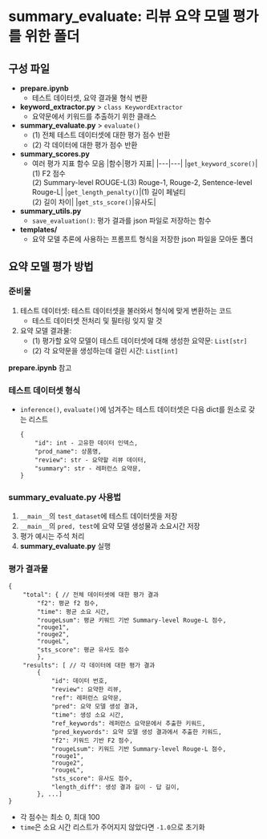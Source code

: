 # summary_evaluate: 리뷰 요약 모델 평가를 위한 폴더

## 구성 파일

- **prepare.ipynb**
  - 테스트 데이터셋, 요약 결과물 형식 변환
- **keyword_extractor.py** > `class KeywordExtractor`
  - 요약문에서 키워드를 추출하기 위한 클래스
- **summary_evaluate.py** > `evaluate()`
  - (1) 전체 테스트 데이터셋에 대한 평가 점수 반환
  - (2) 각 데이터에 대한 평가 점수 반환
- **summary_scores.py**
  - 여러 평가 지표 함수 모음
    |함수|평가 지표|
    |---|---|
    |`get_keyword_score()`|(1) F2 점수<br>(2) Summary-level ROUGE-L(3) Rouge-1, Rouge-2, Sentence-level Rouge-L|
    |`get_length_penalty()`|(1) 길이 페널티<br>(2) 길이 차이|
    |`get_sts_score()`|유사도|
- **summary_utils.py**
  - `save_evaluation()`: 평가 결과를 json 파일로 저장하는 함수
- **templates/**
  - 요약 모델 추론에 사용하는 프롬프트 형식을 저장한 json 파일을 모아둔 폴더

## 요약 모델 평가 방법

### 준비물

1. 테스트 데이터셋: 테스트 데이터셋을 불러와서 형식에 맞게 변환하는 코드
    - 테스트 데이터셋 전처리 및 필터링 잊지 말 것
2. 요약 모델 결과물:
    - (1) 평가할 요약 모델이 테스트 데이터셋에 대해 생성한 요약문: `List[str]`
    - (2) 각 요약문을 생성하는데 걸린 시간: `List[int]`

**prepare.ipynb** 참고

### 테스트 데이터셋 형식

  - `inference()`, `evaluate()`에 넘겨주는 테스트 데이터셋은 다음 dict를 원소로 갖는 리스트
    ```
    {
        "id": int - 고유한 데이터 인덱스,
        "prod_name": 상품명,
        "review": str - 요약할 리뷰 데이터,
        "summary": str - 레퍼런스 요약문,
    }
    ```

### summary_evaluate.py 사용법

1. `__main__`의 `test_dataset`에 테스트 데이터셋을 저장
2. `__main__`의 `pred, test`에 요약 모델 생성물과 소요시간 저장
3. 평가 예시는 주석 처리
4. **summary_evaluate.py** 실행

### 평가 결과물

  ```
  {
      "total": { // 전체 데이터셋에 대한 평가 결과
          "f2": 평균 f2 점수, 
          "time": 평균 소요 시간, 
          "rougeLsum": 평균 키워드 기반 Summary-level Rouge-L 점수,
          "rouge1",
          "rouge2",
          "rougeL",
          "sts_score": 평균 유사도 점수
          }, 
      "results": [ // 각 데이터에 대한 평가 결과
          {
              "id": 데이터 번호, 
              "review": 요약한 리뷰,
              "ref": 레퍼런스 요약문,
              "pred": 요약 모델 생성 결과,
              "time": 생성 소요 시간, 
              "ref_keywords": 레퍼런스 요약문에서 추출한 키워드,
              "pred_keywords": 요약 모델 생성 결과에서 추출한 키워드,
              "f2": 키워드 기반 F2 점수,
              "rougeLsum": 키워드 기반 Summary-level Rouge-L 점수,
              "rouge1",
              "rouge2",
              "rougeL",
              "sts_score": 유사도 점수, 
              "length_diff": 생성 결과 길이 - 답 길이, 
          }, ...]
  }
  ```

- 각 점수는 최소 0, 최대 100
- `time`은 소요 시간 리스트가 주어지지 않았다면 `-1.0`으로 초기화
